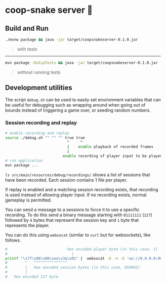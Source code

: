 # coop-snake server 🐍

## Build and Run

```sh
./mvnw package && java -jar target/coopsnakeserver-0.1.0.jar
```

> with tests 

---
```sh
mvn package -DskipTests && java -jar target/coopsnakeserver-0.1.0.jar
```

> without running tests 

## Development utilities 

The script `debug.sh` can be used to easily set environment variables that can
be useful for debugging such as wrapping around when going out of bounds instead
of triggering a game over, or seeding random numbers.

### Session recording and replay

```sh
# enable recording and replay 
source ./debug.sh "" "" "" true true
                            ^     ^
                            |    enable playback of recorded frames
                            |
                          enable recording of player input to be played back later
# run application
mvn package ...
```

`ls src/main/resources/debug/recordings/` shows a list of sessions that have
been recorded. Each session contains 1 file per player. 


If replay is enabled and a matching session recording exists, that recording is
used instead of allowing player input. If no recording exists, normal gameplay
is permitted.

You can send a message to a sessions to force it to use a specific recording. To
do this send a binary message starting with `01111111` (`127`) followed by `4`
bytes that represent the session key and `1`  byte that represents the
player. 

You can do this using `websocat` (similar to `curl` but for websockets), like
follows.

```sh
#                           hex encoded player byte (in this case, 1)
#                             |
printf "\x7f\x00\x00\xea\x3a\x01" |  websocat -b -n -k 'ws://0.0.0.0:8080/{session-endpoint}'
#        ^   ^^^^^^^^^^^^^^^        
#        |   hex encoded session bytes (in this case, 059962)
#        |
#   hex encoded 127 byte
```
